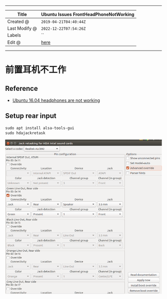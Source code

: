 -----

| Title         | Ubuntu Issues FrontHeadPhoneNotWorking               |
| ------------- | ---------------------------------------------------- |
| Created @     | `2019-04-21T04:40:44Z`                               |
| Last Modify @ | `2022-12-22T07:54:26Z`                               |
| Labels        | \`\`                                                 |
| Edit @        | [here](https://github.com/junxnone/linux/issues/101) |

-----

# 前置耳机不工作

## Reference

  - [Ubuntu 16.04 headphones are not
    working](https://askubuntu.com/questions/914608/ubuntu-16-04-headphones-are-not-working)

## Setup rear input

    sudo apt install alsa-tools-gui
    sudo hdajackretask

![image](media/61000ceddada48ccf055211fef24c4d1e4686e91.png)
